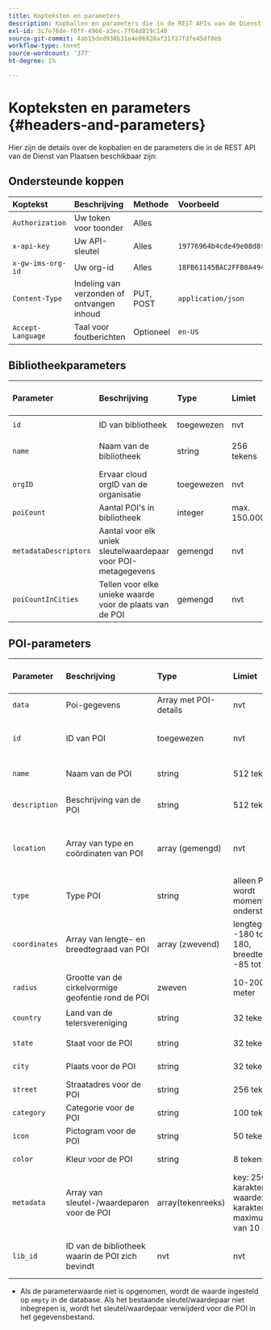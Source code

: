 ```yaml
---
title: Kopteksten en parameters
description: Kopballen en parameters die in de REST APIs van de Dienst van Plaatsen beschikbaar zijn.
exl-id: 3c7e76de-f0ff-4966-a3ec-7f64d819c140
source-git-commit: 4ab15ded930b31e4e06920af31f37fdfe45df8eb
workflow-type: tm+mt
source-wordcount: '377'
ht-degree: 1%

---
```


# Kopteksten en parameters {#headers-and-parameters}

Hier zijn de details over de kopballen en de parameters die in de REST API van de Dienst van Plaatsen beschikbaar zijn:

## Ondersteunde koppen

| Koptekst | Beschrijving | Methode | Voorbeeld |
| :--- | :--- | :--- | :--- |
| `Authorization` | Uw token voor toonder | Alles |  |
| `x-api-key` | Uw API-sleutel | Alles | `19776964b4cde49e08d8f62e5824f777b` |
| `x-gw-ims-org-id` | Uw org-id | Alles | `18FB61145BAC2FFB0A494777@AdobeOrg` |
| `Content-Type` | Indeling van verzonden of ontvangen inhoud | PUT, POST | `application/json` |
| `Accept-Language` | Taal voor foutberichten | Optioneel | `en-US` |

## Bibliotheekparameters

| Parameter | Beschrijving | Type | Limiet | Verzoek of antwoord | Voorbeeld |
| :--- | :--- | :--- | :--- | :--- | :--- |
| `id` | ID van bibliotheek | toegewezen | nvt | Antwoord | `"id": "b2488788-2d2a-462b-b1a2-305272777dda"` |
| `name` | Naam van de bibliotheek | string | 256 tekens | beide, op verzoek vereist | `"name": "Amazing Places"` |
| `orgID` | Ervaar cloud orgID van de organisatie | toegewezen | nvt | Antwoord | `"orgID": "777F20F55BACA09E0A495D8F@AdobeOrg"` |
| `poiCount` | Aantal POI&#39;s in bibliotheek | integer | max. 150.000 | Antwoord | `"poiCount": 25149` |
| `metadataDescriptors` | Aantal voor elk uniek sleutelwaardepaar voor POI-metagegevens | gemengd | nvt | Antwoord |  |
| `poiCountInCities` | Tellen voor elke unieke waarde voor de plaats van de POI | gemengd | nvt | Antwoord |  |

## POI-parameters

| Parameter | Beschrijving | Type | Limiet | Verzoek of antwoord | Voorbeeld |
| :--- | :--- | :--- | :--- | :--- | :--- |
| `data` | Poi-gegevens | Array met POI-details | nvt | beide |  |
| `id` | ID van POI | toegewezen | nvt | reactie | `"id": "1455462b-7f9c-4220-9f42-5bbce777a0d1"` |
| `name` | Naam van de POI | string | 512 tekens | beide, optioneel\* | `"name": "My Favorite Place"` |
| `description` | Beschrijving van de POI | string | 512 tekens | beide, optioneel\* | `"description": "This is a very good place."` |
| `location` | Array van type en coördinaten van POI | array (gemengd) | nvt | beide | `"location": {"type": "Point", "coordinates": [-122.201007, 37.604713]` |
| `type` | Type POI | string | alleen Punt wordt momenteel ondersteund | beide, op verzoek vereist | `"type": "Point"` |
| `coordinates` | Array van lengte- en breedtegraad van POI | array (zwevend) | lengtegraad: -180 tot 180, breedtegraad -85 tot 85 | beide, op verzoek vereist | `"coordinates": [-122.201007, 37.604713]` |
| `radius` | Grootte van de cirkelvormige geofentie rond de POI | zweven | 10-2000 meter | beide, op verzoek vereist | `"radius": 100` |
| `country` | Land van de telersvereniging | string | 32 tekens | beide, optioneel* | `"country": "United States"` |
| `state` | Staat voor de POI | string | 32 tekens | beide, optioneel* | `"state": "California"` |
| `city` | Plaats voor de POI | string | 32 tekens | beide, optioneel* | `"city": "San Jose"` |
| `street` | Straatadres voor de POI | string | 256 tekens | beide, optioneel* | `"street": "122 Woz Way"` |
| `category` | Categorie voor de POI | string | 100 tekens | beide, optioneel* | `"category": "cafe"` |
| `icon` | Pictogram voor de POI | string | 50 tekens | beide, optioneel* | `"icon": "star"` |
| `color` | Kleur voor de POI | string | 8 tekens | beide, optioneel* | `"color": "blue"` |
| `metadata` | Array van sleutel-/waardeparen voor de POI | array(tekenreeks) | key: 256 karakters, waarde: 256 karakters, maximum van 10 paren | beide, optioneel* | `"metadata": {"region": "Equator"}` |
| `lib_id` | ID van de bibliotheek waarin de POI zich bevindt | nvt | nvt | beide, vereist | `"lib_id": "ac7a0b25-c6c2-43ba-bbc6-2b1777b80fe9"` |

* Als de parameterwaarde niet is opgenomen, wordt de waarde ingesteld op `empty` in de database. Als het bestaande sleutel/waardepaar niet inbegrepen is, wordt het sleutel/waardepaar verwijderd voor die POI in het gegevensbestand.
